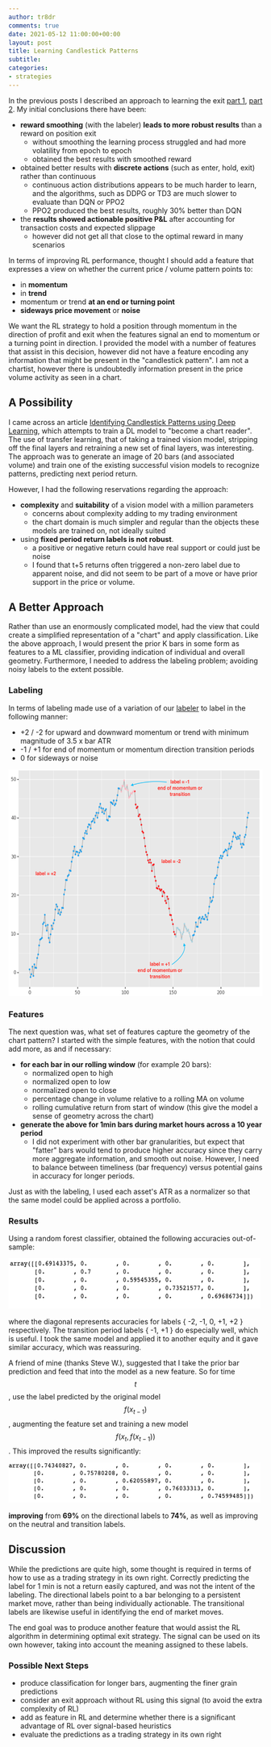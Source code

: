 ```yaml
---
author: tr8dr
comments: true
date: 2021-05-12 11:00:00+00:00
layout: post
title: Learning Candlestick Patterns
subtitle:
categories:
- strategies
---
```

In the previous posts I described an approach to learning the exit [part 1](https://tr8dr.github.io/RLp1/),
[part 2](https://tr8dr.github.io/RLp2/).  My initial conclusions there have been:

- __reward smoothing__ (with the labeler) __leads to more robust results__ than a reward on position exit
  * without smoothing the learning process struggled and had more volatility from epoch to epoch
  * obtained the best results with smoothed reward
- obtained better results with __discrete actions__ (such as enter, hold, exit) rather than continuous
  * continuous action distributions appears to be much harder to learn, and the algorithms, such as DDPG or TD3
    are much slower to evaluate than DQN or PPO2
  * PPO2 produced the best results, roughly 30% better than DQN
- the __results showed actionable positive P&L__ after accounting for transaction costs and expected slippage   
  * however did not get all that close to the optimal reward in many scenarios

In terms of improving RL performance, thought I should add a feature that expresses a view on whether the 
current price / volume pattern points to:

- in __momentum__
- in __trend__
- momentum or trend __at an end or turning point__
- __sideways price movement__ or __noise__

We want the RL strategy to hold a position through momentum in the direction of profit and exit when the features
signal an end to momentum or a turning point in direction.   I provided the model with a number of features that 
assist in this decision, however did not have a feature encoding any information that might be present in the 
"candlestick pattern".  I am not a chartist, however there is undoubtedly information present in the price volume
activity as seen in a chart.

## A Possibility
I came across an article [Identifying Candlestick Patterns using Deep Learning](https://towardsdatascience.com/identifying-candlestick-patterns-using-deep-learning-b7d706726874),
which attempts to train a DL model to "become a chart reader".  The use of transfer learning, that of taking a trained
vision model, stripping off the final layers and retraining a new set of final layers, was interesting.   The approach
was to generate an image of 20 bars (and associated volume) and train one of the existing successful vision models
to recognize patterns, predicting next period return.

However, I had the following reservations regarding the approach:

- __complexity__ and __suitability__ of a vision model with a million parameters
  * concerns about complexity adding to my trading environment 
  * the chart domain is much simpler and regular than the objects these models are trained on, not ideally suited
- using __fixed period return labels is not robust__.
  * a positive or negative return could have real support or could just be noise
  * I found that t+5 returns often triggered a non-zero label due to apparent noise, and did not seem to
    be part of a move or have prior support in the price or volume.
  

## A Better Approach
Rather than use an enormously complicated model, had the view that could create a simplified
representation of a "chart" and apply classification.  Like the above approach, I would present the prior K bars in some
form as features to a ML classifier, providing indication of individual and overall geometry.  Furthermore, I needed 
to address the labeling problem; avoiding noisy labels to the extent possible.

### Labeling
In terms of labeling made use of a variation of our [labeler](https://tr8dr.github.io/labeling/) to label in the following 
manner:

- +2 / -2 for upward and downward momentum or trend with minimum magnitude of 3.5 x bar ATR
- -1 / +1 for end of momentum or momentum direction transition periods 
- 0 for sideways or noise

<img src="/assets/2021-05-12/labeling.png" width="600" height="450" />

### Features
The next question was, what set of features capture the geometry of the chart pattern?  I started with the simple
features, with the notion that could add more, as and if necessary:

- __for each bar in our rolling window__ (for example 20 bars):
  * normalized open to high
  * normalized open to low
  * normalized open to close
  * percentage change in volume relative to a rolling MA on volume
  * rolling cumulative return from start of window (this give the model a sense of geometry across the chart)
- __generate the above for 1min bars during market hours across a 10 year period__
  * I did not experiment with other bar granularities, but expect that "fatter" bars would tend to produce higher
    accuracy since they carry more aggregate information, and smooth out noise.  However, I need to balance between 
    timeliness (bar frequency) versus potential gains in accuracy for longer periods.

Just as with the labeling, I used each asset's ATR as a normalizer so that the same model could be applied across
a portfolio.  

### Results
Using a random forest classifier, obtained the following accuracies out-of-sample:

<img src="/assets/2021-05-12/oos-1.png" width="500" height="100" />

where the diagonal represents accuracies for labels { -2, -1, 0, +1, +2 } respectively.  The transition period labels
{ -1, +1 } do especially well, which is useful.  I took the same model and applied it to another equity and it gave
similar accuracy, which was reassuring.

A friend of mine (thanks Steve W.), suggested that I take the prior bar prediction and feed that into the model as a 
new feature.  So for time $$t$$, use the label predicted by the original model $$f(x_{t-1})$$, augmenting the feature
set and training a new model $$f(x_t, f(x_{t-1}))$$.  This improved the results significantly:

<img src="/assets/2021-05-12/oos-2.png" width="500" height="80" />

__improving__ from __69%__ on the directional labels to __74%__, as well as improving on the neutral and transition labels.

## Discussion
While the predictions are quite high, some thought is required in terms of how to use as a trading strategy in its
own right.  Correctly predicting the label for 1 min is not a return easily captured, and was not the intent of the
labeling.  The directional labels point to a bar belonging to a persistent market move, rather than being individually actionable. 
The transitional labels are likewise useful in identifying the end of market moves. 

The end goal was to produce another feature that would assist the RL algorithm in determining optimal exit strategy.  The 
signal can be used on its own however, taking into account the meaning assigned to these labels. 

### Possible Next Steps
- produce classification for longer bars, augmenting the finer grain predictions
- consider an exit approach without RL using this signal (to avoid the extra complexity of RL)
- add as feature in RL and determine whether there is a significant advantage of RL over signal-based heuristics
- evaluate the predictions as a trading strategy in its own right
